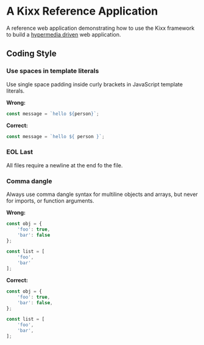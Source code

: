 # A Kixx Reference Application
A reference web application demonstrating how to use the Kixx framework to build a [hypermedia driven](https://htmx.org/essays/hypermedia-driven-applications/) web application.

## Coding Style

### Use spaces in template literals
Use single space padding inside curly brackets in JavaScript template literals.

__Wrong:__
```javascript
const message = `hello ${person}`;
```

__Correct:__
```javascript
const message = `hello ${ person }`;
```

### EOL Last
All files require a newline at the end fo the file.

### Comma dangle
Always use comma dangle syntax for multiline objects and arrays, but never for imports, or function arguments.

__Wrong:__
```javascript
const obj = {
    'foo': true,
    'bar': false
};

const list = [
    'foo',
    'bar'
];
```

__Correct:__
```javascript
const obj = {
    'foo': true,
    'bar': false,
};

const list = [
    'foo',
    'bar',
];
```


